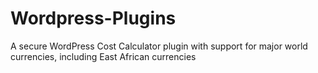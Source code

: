 # Wordpress-Plugins
A secure WordPress Cost Calculator plugin with support for major world currencies, including East African currencies
